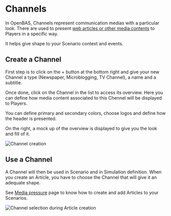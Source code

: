 # Channels

In OpenBAS, Channels represent communication medias with a particular look. There are used to present [web articles or other media contents](media_pressure.md) to Players in a specific way.

It helps give shape to your Scenario context and events.

## Create a Channel

First step is to click on the + button at the bottom right and give your new Channel a type (Newspaper, Microblogging, TV Channel), a name and a subtitle.

Once done, click on the Channel in the list to access its overview. Here you can define how media content associated to this Chennel will be displayed to Players.

You can define primary and secondary colors, choose logos and define how the header is presented.

On the right, a mock up of the overview is displayed to give you the look and fill of it.

![Channel creation](../assets/Channel_update.png)

## Use a Channel

A Channel will then be used in Scenario and in Simulation definition. When you create an Article, you have to choose the Channel that will give it an adequate shape.

See [Media pressure](media_pressure.md) page to know how to create and add Articles to your Scenarios.

![Channel selection during Article creation](../assets/channel_selection_during_creation.png)
